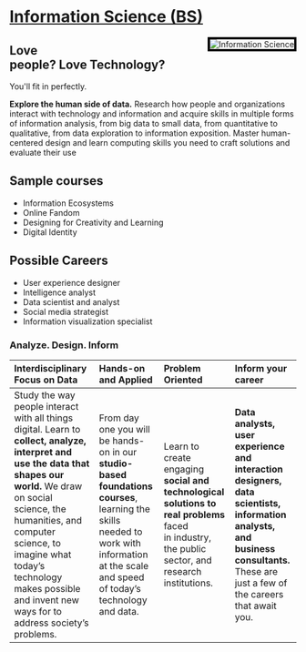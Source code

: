 # [Information Science (BS)](https://kenbod.github.io/computing_paths/IS.html)

<p style="float: right; margin: 0 0 0 250; border: 4px solid black;">
  <img src="https://kenbod.github.io/computing_paths/images/InformationScience.png" alt="Information Science">
</p>

## **Love people? Love Technology?** 

You'll fit in perfectly.

**Explore the human side of data.** Research how people and organizations interact with technology and information and acquire skills in multiple forms of information analysis, from big data to small data, from quantitative to qualitative, from data exploration to information exposition. Master human-centered design and learn computing skills you need to craft solutions and evaluate their use

## Sample courses

* Information Ecosystems
* Online Fandom
* Designing for Creativity and Learning
* Digital Identity

## Possible Careers

* User experience designer
* Intelligence analyst
* Data scientist and analyst
* Social media strategist
* Information visualization specialist

### Analyze. Design. Inform

|Interdisciplinary Focus on Data | Hands-on and Applied | Problem Oriented | Inform your career |
|:------------|:------------- |:---------- |:-----------|
| Study the way people interact with all things digital. Learn to **collect, analyze, interpret and use the data that shapes our world.** We draw on social science, the humanities, and computer science, to imagine what today’s technology makes possible and invent new ways for to address society’s problems. | From day one you will be hands-on in our **studio-based foundations courses**, learning the skills needed to work with information at the scale and speed of today’s technology and data. | Learn to create engaging **social and technological solutions to real problems** faced in industry, the public sector, and research institutions. | **Data analysts, user experience and interaction designers, data scientists, information analysts, and business consultants.** These are just a few of the careers that await you. |
